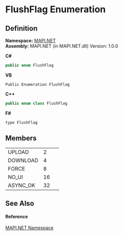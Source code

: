# FlushFlag Enumeration




## Definition
**Namespace:** <a href="5bef4637-66f8-16d4-e5f4-4d0da57a1538.md">MAPI.NET</a>  
**Assembly:** MAPI.NET (in MAPI.NET.dll) Version: 1.0.0

**C#**
``` C#
public enum FlushFlag
```
**VB**
``` VB
Public Enumeration FlushFlag
```
**C++**
``` C++
public enum class FlushFlag
```
**F#**
``` F#
type FlushFlag
```



## Members
<table>
<tr>
<td>UPLOAD</td>
<td>2</td>
<td> </td></tr>
<tr>
<td>DOWNLOAD</td>
<td>4</td>
<td> </td></tr>
<tr>
<td>FORCE</td>
<td>8</td>
<td> </td></tr>
<tr>
<td>NO_UI</td>
<td>16</td>
<td> </td></tr>
<tr>
<td>ASYNC_OK</td>
<td>32</td>
<td> </td></tr>
</table>

## See Also


#### Reference
<a href="5bef4637-66f8-16d4-e5f4-4d0da57a1538.md">MAPI.NET Namespace</a>  
